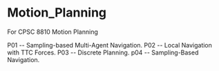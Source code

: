 # Motion_Planning
For CPSC 8810 Motion Planning

P01 -- Sampling-based Multi-Agent Navigation.
P02 -- Local Navigation with TTC Forces. 
P03 -- Discrete Planning.
p04 -- Sampling-Based Navigation.
